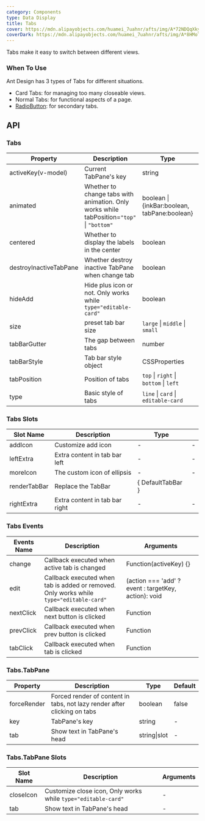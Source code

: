 ```yaml
---
category: Components
type: Data Display
title: Tabs
cover: https://mdn.alipayobjects.com/huamei_7uahnr/afts/img/A*72NDQqXkyOEAAAAAAAAAAAAADrJ8AQ/original
coverDark: https://mdn.alipayobjects.com/huamei_7uahnr/afts/img/A*8HMoTZUoSGoAAAAAAAAAAAAADrJ8AQ/original
---
```


Tabs make it easy to switch between different views.

### When To Use

Ant Design has 3 types of Tabs for different situations.

- Card Tabs: for managing too many closeable views.
- Normal Tabs: for functional aspects of a page.
- [RadioButton](/ant-design/components/radio/): for secondary tabs.

## API

### Tabs

| Property | Description | Type | Default | Version |
| --- | --- | --- | --- | --- |
| activeKey(v-model) | Current TabPane's key | string | - |  |
| animated | Whether to change tabs with animation. Only works while tabPosition=`"top"` \| `"bottom"` | boolean \| {inkBar:boolean, tabPane:boolean} | `true`, `false` when `type="card"` |  |
| centered | Whether to display the labels in the center | boolean | false | 3.0 |
| destroyInactiveTabPane | Whether destroy inactive TabPane when change tab | boolean | false |  |
| hideAdd | Hide plus icon or not. Only works while `type="editable-card"` | boolean | `false` | } |
| size | preset tab bar size | `large` \| `middle` \| `small` | `middle` |  |
| tabBarGutter | The gap between tabs | number | - |  |
| tabBarStyle | Tab bar style object | CSSProperties | - |  |
| tabPosition | Position of tabs | `top` \| `right` \| `bottom` \| `left` | `top` |  |
| type | Basic style of tabs | `line` \| `card` \| `editable-card` | `line` |  |

### Tabs Slots

| Slot Name    | Description                    | Type              |     |
| ------------ | ------------------------------ | ----------------- | --- |
| addIcon      | Customize add icon             | -                 | -   |
| leftExtra    | Extra content in tab bar left  | -                 | -   |
| moreIcon     | The custom icon of ellipsis    | -                 | -   |
| renderTabBar | Replace the TabBar             | { DefaultTabBar } |     |
| rightExtra   | Extra content in tab bar right | -                 | -   |

### Tabs Events

| Events Name | Description | Arguments |
| --- | --- | --- |
| change | Callback executed when active tab is changed | Function(activeKey) {} |
| edit | Callback executed when tab is added or removed. Only works while `type="editable-card"` | (action === 'add' ? event : targetKey, action): void |
| nextClick | Callback executed when next button is clicked | Function |
| prevClick | Callback executed when prev button is clicked | Function |
| tabClick | Callback executed when tab is clicked | Function |

### Tabs.TabPane

| Property | Description | Type | Default |
| --- | --- | --- | --- |
| forceRender | Forced render of content in tabs, not lazy render after clicking on tabs | boolean | false |
| key | TabPane's key | string | - |
| tab | Show text in TabPane's head | string\|slot | - |

### Tabs.TabPane Slots

| Slot Name | Description                                                   | Arguments |
| --------- | ------------------------------------------------------------- | --------- |
| closeIcon | Customize close icon, Only works while `type="editable-card"` | -         |
| tab       | Show text in TabPane's head                                   | -         |
